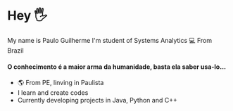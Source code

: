 # Hey 🖐

My name is Paulo Guilherme
I'm student of Systems Analytics 💻
From Brazil

#### O conhecimento é a maior arma da humanidade, basta ela saber usa-lo...

- 🌎 From PE, linving in Paulista
- I learn and create codes
- Currently developing projects in Java, Python and C++
